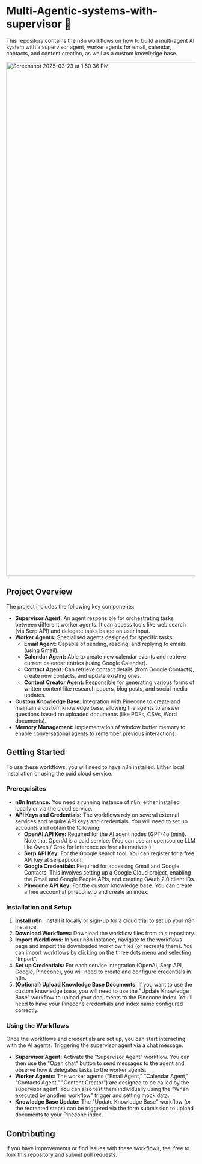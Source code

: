 # Multi-Agentic-systems-with-supervisor 🤖
This repository contains the n8n workflows on how to build a multi-agent AI system with a supervisor agent, worker agents for email, calendar, contacts, and content creation, as well as a custom knowledge base.


<img width="1364" alt="Screenshot 2025-03-23 at 1 50 36 PM" src="https://github.com/user-attachments/assets/a2f3a1ff-6462-4862-932b-63173a9b484e" />


## Project Overview

The project includes the following key components:

*   **Supervisor Agent:** An agent responsible for orchestrating tasks between different worker agents. It can access tools like web search (via Serp API) and delegate tasks based on user input.
*   **Worker Agents:** Specialised agents designed for specific tasks:
    *   **Email Agent:** Capable of sending, reading, and replying to emails (using Gmail).
    *   **Calendar Agent:** Able to create new calendar events and retrieve current calendar entries (using Google Calendar).
    *   **Contact Agent:** Can retrieve contact details (from Google Contacts), create new contacts, and update existing ones.
    *   **Content Creator Agent:** Responsible for generating various forms of written content like research papers, blog posts, and social media updates.
*   **Custom Knowledge Base:** Integration with Pinecone to create and maintain a custom knowledge base, allowing the agents to answer questions based on uploaded documents (like PDFs, CSVs, Word documents).
*   **Memory Management:** Implementation of window buffer memory to enable conversational agents to remember previous interactions.

## Getting Started

To use these workflows, you will need to have n8n installed. Either local installation or using the paid cloud service.

### Prerequisites

*   **n8n Instance:** You need a running instance of n8n, either installed locally or via the cloud service.
*   **API Keys and Credentials:** The workflows rely on several external services and require API keys and credentials. You will need to set up accounts and obtain the following:
    *   **OpenAI API Key:** Required for the AI agent nodes (GPT-4o (mini). Note that OpenAI is a paid service. 
{You can use an opensource LLM like Qwen / Grok for Inference as free alternatives.}
    *   **Serp API Key:** For the Google search tool. You can register for a free API key at serpapi.com.
    *   **Google Credentials:** Required for accessing Gmail and Google Contacts. This involves setting up a Google Cloud project, enabling the Gmail and Google People APIs, and creating OAuth 2.0 client IDs.
    *   **Pinecone API Key:** For the custom knowledge base. You can create a free account at pinecone.io and create an index.

### Installation and Setup

1.  **Install n8n:** Install it locally or sign-up for a cloud trial to set up your n8n instance.
2.  **Download Workflows:** Download the workflow files from this repository.
3.  **Import Workflows:** In your n8n instance, navigate to the workflows page and import the downloaded workflow files (or recreate them). You can import workflows by clicking on the three dots menu and selecting "Import".
4.  **Set up Credentials:** For each service integration (OpenAI, Serp API, Google, Pinecone), you will need to create and configure credentials in n8n.
5.  **(Optional) Upload Knowledge Base Documents:** If you want to use the custom knowledge base, you will need to use the "Update Knowledge Base" workflow to upload your documents to the Pinecone index. You'll need to have your Pinecone credentials and index name configured correctly.

### Using the Workflows

Once the workflows and credentials are set up, you can start interacting with the AI agents. Triggering the supervisor agent via a chat message.

*   **Supervisor Agent:** Activate the "Supervisor Agent" workflow. You can then use the "Open chat" button to send messages to the agent and observe how it delegates tasks to the worker agents.
*   **Worker Agents:** The worker agents ("Email Agent," "Calendar Agent," "Contacts Agent," "Content Creator") are designed to be called by the supervisor agent. You can also test them individually using the "When executed by another workflow" trigger and setting mock data.
*   **Knowledge Base Update:** The "Update Knowledge Base" workflow (or the recreated steps) can be triggered via the form submission to upload documents to your Pinecone index.

## Contributing

If you have improvements or find issues with these workflows, feel free to fork this repository and submit pull requests.
